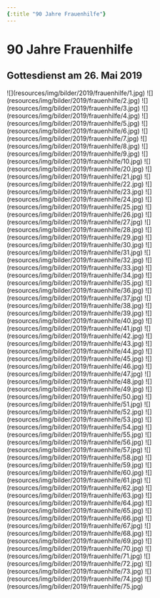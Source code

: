 ```yaml
---
{:title "90 Jahre Frauenhilfe"}
---
```


# 90 Jahre Frauenhilfe
## Gottesdienst am 26. Mai 2019


<div class="gallery gallery-4">
![](resources/img/bilder/2019/frauenhilfe/1.jpg)
![](resources/img/bilder/2019/frauenhilfe/2.jpg)
![](resources/img/bilder/2019/frauenhilfe/3.jpg)
![](resources/img/bilder/2019/frauenhilfe/4.jpg)
![](resources/img/bilder/2019/frauenhilfe/5.jpg)
![](resources/img/bilder/2019/frauenhilfe/6.jpg)
![](resources/img/bilder/2019/frauenhilfe/7.jpg)
![](resources/img/bilder/2019/frauenhilfe/8.jpg)
![](resources/img/bilder/2019/frauenhilfe/9.jpg)
![](resources/img/bilder/2019/frauenhilfe/10.jpg)
![](resources/img/bilder/2019/frauenhilfe/20.jpg)
![](resources/img/bilder/2019/frauenhilfe/21.jpg)
![](resources/img/bilder/2019/frauenhilfe/22.jpg)
![](resources/img/bilder/2019/frauenhilfe/23.jpg)
![](resources/img/bilder/2019/frauenhilfe/24.jpg)
![](resources/img/bilder/2019/frauenhilfe/25.jpg)
![](resources/img/bilder/2019/frauenhilfe/26.jpg)
![](resources/img/bilder/2019/frauenhilfe/27.jpg)
![](resources/img/bilder/2019/frauenhilfe/28.jpg)
![](resources/img/bilder/2019/frauenhilfe/29.jpg)
![](resources/img/bilder/2019/frauenhilfe/30.jpg)
![](resources/img/bilder/2019/frauenhilfe/31.jpg)
![](resources/img/bilder/2019/frauenhilfe/32.jpg)
![](resources/img/bilder/2019/frauenhilfe/33.jpg)
![](resources/img/bilder/2019/frauenhilfe/34.jpg)
![](resources/img/bilder/2019/frauenhilfe/35.jpg)
![](resources/img/bilder/2019/frauenhilfe/36.jpg)
![](resources/img/bilder/2019/frauenhilfe/37.jpg)
![](resources/img/bilder/2019/frauenhilfe/38.jpg)
![](resources/img/bilder/2019/frauenhilfe/39.jpg)
![](resources/img/bilder/2019/frauenhilfe/40.jpg)
![](resources/img/bilder/2019/frauenhilfe/41.jpg)
![](resources/img/bilder/2019/frauenhilfe/42.jpg)
![](resources/img/bilder/2019/frauenhilfe/43.jpg)
![](resources/img/bilder/2019/frauenhilfe/44.jpg)
![](resources/img/bilder/2019/frauenhilfe/45.jpg)
![](resources/img/bilder/2019/frauenhilfe/46.jpg)
![](resources/img/bilder/2019/frauenhilfe/47.jpg)
![](resources/img/bilder/2019/frauenhilfe/48.jpg)
![](resources/img/bilder/2019/frauenhilfe/49.jpg)
![](resources/img/bilder/2019/frauenhilfe/50.jpg)
![](resources/img/bilder/2019/frauenhilfe/51.jpg)
![](resources/img/bilder/2019/frauenhilfe/52.jpg)
![](resources/img/bilder/2019/frauenhilfe/53.jpg)
![](resources/img/bilder/2019/frauenhilfe/54.jpg)
![](resources/img/bilder/2019/frauenhilfe/55.jpg)
![](resources/img/bilder/2019/frauenhilfe/56.jpg)
![](resources/img/bilder/2019/frauenhilfe/57.jpg)
![](resources/img/bilder/2019/frauenhilfe/58.jpg)
![](resources/img/bilder/2019/frauenhilfe/59.jpg)
![](resources/img/bilder/2019/frauenhilfe/60.jpg)
![](resources/img/bilder/2019/frauenhilfe/61.jpg)
![](resources/img/bilder/2019/frauenhilfe/62.jpg)
![](resources/img/bilder/2019/frauenhilfe/63.jpg)
![](resources/img/bilder/2019/frauenhilfe/64.jpg)
![](resources/img/bilder/2019/frauenhilfe/65.jpg)
![](resources/img/bilder/2019/frauenhilfe/66.jpg)
![](resources/img/bilder/2019/frauenhilfe/67.jpg)
![](resources/img/bilder/2019/frauenhilfe/68.jpg)
![](resources/img/bilder/2019/frauenhilfe/69.jpg)
![](resources/img/bilder/2019/frauenhilfe/70.jpg)
![](resources/img/bilder/2019/frauenhilfe/71.jpg)
![](resources/img/bilder/2019/frauenhilfe/72.jpg)
![](resources/img/bilder/2019/frauenhilfe/73.jpg)
![](resources/img/bilder/2019/frauenhilfe/74.jpg)
![](resources/img/bilder/2019/frauenhilfe/75.jpg)
</div>
